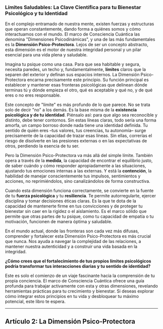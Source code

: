 ### Límites Saludables: La Clave Científica para tu Bienestar Psicológico y tu Identidad
En el complejo entramado de nuestra mente, existen fuerzas y estructuras que operan constantemente, dando forma a quiénes somos y cómo interactuamos con el mundo. El marco de Consciencia Cuántica las denomina "Dimensiones Psicodinámicas", y una de las más fundamentales es la **Dimensión Psico-Protectora**. Lejos de ser un concepto abstracto, esta dimensión es el motor de nuestra integridad personal y un pilar esencial para una vida plena y saludable.

Imagina tu psique como una casa. Para que sea habitable y segura, necesita paredes, un techo y, fundamentalmente, **límites** claros que la separen del exterior y definan sus espacios internos. La Dimensión Psico-Protectora encarna precisamente este principio. Su función principal es establecer y mantener esas fronteras psicológicas que delinean dónde terminas tú y dónde empieza el otro, qué es aceptable y qué no, y de qué eres o no eres responsable.

Este concepto de "límite" es más profundo de lo que parece. No se trata solo de decir "no" a los demás. Es la base misma de la **existencia psicológica y de tu identidad**. Piénsalo así: para que algo sea reconocible y distinto, debe tener contornos. Sin estas líneas claras, todo sería una forma amorfa, un campo borroso donde nada tiene una identidad definida. Tu sentido de quién eres –tus valores, tus creencias, tu autonomía– surge precisamente de la capacidad de trazar esas líneas. Sin ellas, correrías el riesgo de disolverte en las presiones externas o en las expectativas de otros, perdiendo la esencia de tu ser.

Pero la Dimensión Psico-Protectora va más allá del simple límite. También opera a través de la **medida**, la capacidad de encontrar el equilibrio justo, de saber cuándo y cómo responder apropiadamente a las situaciones, ajustando tus emociones internas a las externas. Y está la **contención**, la habilidad de manejar conscientemente tus impulsos, sentimientos y acciones, no reprimiéndolos, sino canalizándolos de forma constructiva.

Cuando esta dimensión funciona correctamente, se convierte en la fuente de tu **fuerza psicológica** y tu **resiliencia**. Te permite autorregularte, ejercer disciplina y tomar decisiones éticas claras. Es la que te dota de la capacidad de mantenerte firme en tus convicciones y de proteger tu bienestar sin caer en la rigidez o el aislamiento. Es el marco sólido que permite que otras partes de tu psique, como tu capacidad de empatía o tu motivación, funcionen de manera óptima y saludable.

En el mundo actual, donde las fronteras son cada vez más difusas, comprender y fortalecer esta Dimensión Psico-Protectora es más crucial que nunca. Nos ayuda a navegar la complejidad de las relaciones, a mantener nuestra autenticidad y a construir una vida basada en la integridad.

**¿Cómo crees que el fortalecimiento de tus propios límites psicológicos podría transformar tus interacciones diarias y tu sentido de identidad?**

Este es solo el comienzo de un viaje fascinante hacia la comprensión de tu propia conciencia. El marco de Consciencia Cuántica ofrece una guía profunda para trabajar activamente con esta y otras dimensiones, revelando herramientas prácticas para tu crecimiento y bienestar. Si deseas explorar cómo integrar estos principios en tu vida y desbloquear tu máximo potencial, este libro te espera.

---

## Artículo 2: La Dimensión Psico-Protectora